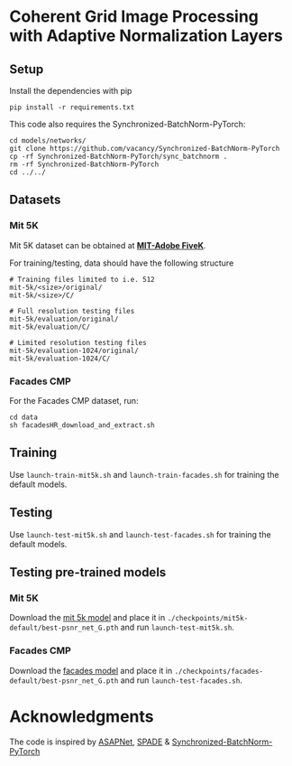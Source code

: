 # Coherent Grid Image Processing with Adaptive Normalization Layers

## Setup

Install the dependencies with pip

```
pip install -r requirements.txt

```

This code also requires the Synchronized-BatchNorm-PyTorch:

```
cd models/networks/
git clone https://github.com/vacancy/Synchronized-BatchNorm-PyTorch
cp -rf Synchronized-BatchNorm-PyTorch/sync_batchnorm .
rm -rf Synchronized-BatchNorm-PyTorch
cd ../../
```

## Datasets

### Mit 5K

Mit 5K dataset can be obtained at [**MIT-Adobe FiveK**](https://data.csail.mit.edu/graphics/fivek/).

For training/testing, data should have the following structure

```
# Training files limited to i.e. 512
mit-5k/<size>/original/
mit-5k/<size>/C/

# Full resolution testing files
mit-5k/evaluation/original/
mit-5k/evaluation/C/

# Limited resolution testing files
mit-5k/evaluation-1024/original/
mit-5k/evaluation-1024/C/

```

### Facades CMP

For the Facades CMP dataset, run:

```
cd data 
sh facadesHR_download_and_extract.sh
```

## Training

Use `launch-train-mit5k.sh` and `launch-train-facades.sh` for training the default models.


## Testing 

Use `launch-test-mit5k.sh` and `launch-test-facades.sh` for training the default models.


## Testing pre-trained models

### Mit 5K

Download the [mit 5k model](https://drive.google.com/file/d/1h2GbU-bQuXOZDejM7Zq-wiwJhsR9LxYa/view) and place it in `./checkpoints/mit5k-default/best-psnr_net_G.pth` and run `launch-test-mit5k.sh`.

### Facades CMP

Download the [facades model](https://drive.google.com/file/d/1TZSOkmGVzcGfZMelL6ChxzE-wzdTGJ3y/view) and place it in `./checkpoints/facades-default/best-psnr_net_G.pth` and run `launch-test-facades.sh`.


# Acknowledgments

The code is inspired by [ASAPNet](https://github.com/tamarott/ASAPNet), [SPADE](https://github.com/NVlabs/SPADE) & [
Synchronized-BatchNorm-PyTorch](https://github.com/vacancy/Synchronized-BatchNorm-PyTorch)